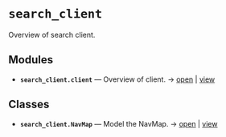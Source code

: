 # `search_client`

Overview of search client.

<!-- START doctoc generated TOC please keep comment here to allow auto update -->
<!-- END doctoc generated TOC please keep comment here to allow auto update -->

## Modules

- **`search_client.client`** — Overview of client. → [open](vscode://file//home/paul/kgfoundry/src/search_client/client.py:1:1) | [view](https://github.com/paul-heyse/kgfoundry/blob/003c82161377a9d2105e9ca618e8679ba2a602ff/src/search_client/client.py#L1)

## Classes

- **`search_client.NavMap`** — Model the NavMap. → [open](vscode://file//home/paul/kgfoundry/src/kgfoundry_common/navmap_types.py:60:1) | [view](https://github.com/paul-heyse/kgfoundry/blob/003c82161377a9d2105e9ca618e8679ba2a602ff/src/kgfoundry_common/navmap_types.py#L60-L79)
<!-- agent:readme v1 sha:003c82161377a9d2105e9ca618e8679ba2a602ff content:3c4e3000882a -->
